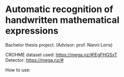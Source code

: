 # Automatic recognition of handwritten mathematical expressions

Bachelor thesis project. (Advisor: prof. Nanni Loris)

CROHME dataset used: https://mega.nz/#!EgFHGSxT  
Detector: https://mega.nz/#

How to use:



